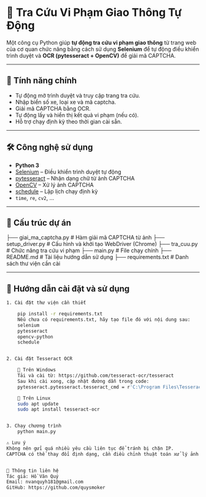 # 🚦 Tra Cứu Vi Phạm Giao Thông Tự Động

Một công cụ Python giúp **tự động tra cứu vi phạm giao thông** từ trang web của cơ quan chức năng bằng cách sử dụng **Selenium** để tự động điều khiển trình duyệt và **OCR (pytesseract + OpenCV)** để giải mã CAPTCHA.

---

## 📌 Tính năng chính

- Tự động mở trình duyệt và truy cập trang tra cứu.
- Nhập biển số xe, loại xe và mã captcha.
- Giải mã CAPTCHA bằng OCR.
- Tự động lấy và hiển thị kết quả vi phạm (nếu có).
- Hỗ trợ chạy định kỳ theo thời gian cài sẵn.

---

## 🛠 Công nghệ sử dụng

- **Python 3**
- [Selenium](https://www.selenium.dev/) – Điều khiển trình duyệt tự động
- [pytesseract](https://github.com/madmaze/pytesseract) – Nhận dạng chữ từ ảnh CAPTCHA
- [OpenCV](https://opencv.org/) – Xử lý ảnh CAPTCHA
- [schedule](https://pypi.org/project/schedule/) – Lập lịch chạy định kỳ
- `time`, `re`, `cv2`, ...

---

## 📂 Cấu trúc dự án

├── giai_ma_captcha.py # Hàm giải mã CAPTCHA từ ảnh
├── setup_driver.py # Cấu hình và khởi tạo WebDriver (Chrome)
├── tra_cuu.py # Chức năng tra cứu vi phạm
├── main.py # File chạy chính
├── README.md # Tài liệu hướng dẫn sử dụng
├── requirements.txt # Danh sách thư viện cần cài


---

## 🚀 Hướng dẫn cài đặt và sử dụng


```bash
1. Cài đặt thư viện cần thiết

    pip install -r requirements.txt
    Nếu chưa có requirements.txt, hãy tạo file đó với nội dung sau:
    selenium
    pytesseract
    opencv-python
    schedule


2. Cài đặt Tesseract OCR

    🔧 Trên Windows
    Tải và cài từ: https://github.com/tesseract-ocr/tesseract
    Sau khi cài xong, cập nhật đường dẫn trong code:
    pytesseract.pytesseract.tesseract_cmd = r'C:\Program Files\Tesseract-OCR\tesseract.exe'

    🐧 Trên Linux
    sudo apt update
    sudo apt install tesseract-ocr


3. Chạy chương trình
    python main.py

⚠️ Lưu ý
Không nên gửi quá nhiều yêu cầu liên tục để tránh bị chặn IP.
CAPTCHA có thể thay đổi định dạng, cần điều chỉnh thuật toán xử lý ảnh nếu lỗi.


📧 Thông tin liên hệ
Tác giả: Hồ Văn Quý
Email: nvanquyh181@gmail.com
GitHub: https://github.com/quysmoker